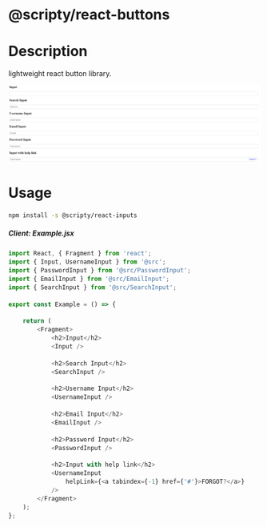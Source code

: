 # @scripty/react-buttons

# Description

lightweight react button library.

![alt text](./inputs.png "@scripty/react-buttons")

# Usage
```bash
npm install -s @scripty/react-inputs
```

##### Client: Example.jsx

```javascript
import React, { Fragment } from 'react';
import { Input, UsernameInput } from '@src';
import { PasswordInput } from '@src/PasswordInput';
import { EmailInput } from '@src/EmailInput';
import { SearchInput } from '@src/SearchInput';

export const Example = () => {

    return (
        <Fragment>
            <h2>Input</h2>
            <Input />

            <h2>Search Input</h2>
            <SearchInput />

            <h2>Username Input</h2>
            <UsernameInput />

            <h2>Email Input</h2>
            <EmailInput />

            <h2>Password Input</h2>
            <PasswordInput />

            <h2>Input with help link</h2>
            <UsernameInput
                helpLink={<a tabindex={-1} href={'#'}>FORGOT?</a>}
            />
        </Fragment>
    );
};
```
